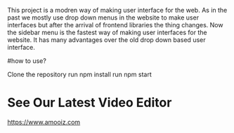 This project is a modren way of making user interface for the web. As in the past we mostly use drop down menus in the website to make user interfaces but after the arrival of frontend libraries the thing changes. Now the sidebar menu is the fastest way of making user interfaces for the website. It has many advantages over the old drop down based user interface. 

#how to use?

Clone the repository 
run npm install
run npm start

# See Our Latest Video Editor
https://www.amooiz.com

